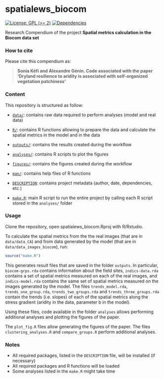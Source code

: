 
<!-- README.md is generated from README.Rmd. Please edit that file -->

# spatialews_biocom

<!-- badges: start -->

[![License: GPL (\>=
2)](https://img.shields.io/badge/License-GPL%20%28%3E%3D%202%29-blue.svg)](https://choosealicense.com/licenses/gpl-2.0/)
[![Dependencies](https://img.shields.io/badge/dependencies-2/94-green?style=flat)](#)
<!-- badges: end -->

Research Compendium of the project **Spatial metrics calculation in the
Biocom data set**

### How to cite

Please cite this compendium as:

> **Sonia Kéfi and Alexandre Génin. Code associated with the paper
> ‘Dryland resilience to aridity is associated with self-organized
> vegetation patchiness’**

### Content

This repository is structured as follow:

- [`data/`](https://github.com/skefi/spatialews_biocom/tree/master/raw-data):
  contains raw data required to perform analyses (model and real data)

- [`R/`](https://github.com/skefi/spatialews_biocom/tree/master/R):
  contains R functions allowing to prepare the data and calculate the
  spatial metrics in the model and in the data

- [`outputs/`](https://github.com/skefi/spatialews_biocom/tree/master/outputs):
  contains the results created during the workflow

- [`analyses/`](https://github.com/skefi/spatialews_biocom/tree/master/analyses/):
  contains R scripts to plot the figures

- [`figures/`](https://github.com/skefi/spatialews_biocom/tree/master/figures):
  contains the figures created during the workflow

- [`man/`](https://github.com/skefi/spatialews_biocom/tree/master/man):
  contains help files of R functions

- [`DESCRIPTION`](https://github.com/skefi/spatialews_biocom/tree/master/DESCRIPTION):
  contains project metadata (author, date, dependencies, etc.)

- [`make.R`](https://github.com/skefi/spatialews_biocom/tree/master/make.R):
  main R script to run the entire project by calling each R script
  stored in the `analyses/` folder

### Usage

Clone the repository, open spatialews_biocom.Rproj with R/Rstudio.

To calculate the spatial metrics from the the real images (that are in
`data/data_CA`) and from data generated by the model (that are in
`data/data_images_biocom`), run:

``` r
source("make.R")
```

This generates result files that are saved in the folder `outputs`. In
particular, `biocom-grps.rda` contains information about the field
sites, `indics-data.rda` contains a set of spatial metrics measured on
each of the real images, and `indics-model.rda` contains the same set of
spatial metrics measured on the images generated by the model. The files
`trends_model.rda`, `trends_one_group.rda`, `trends_two_groups.rda` and
`trends_three_groups.rda` contain the trends (i.e. slopes) of each of
the spatial metrics along the stress gradient (aridity in the data,
parameter b in the model).

Using these files, code available in the folder `analyses` allows
performing additional analyses and plotting the figures of the paper.

The `plot_fig.R` files allow generating the figures of the paper. The
files `clustering_analyses.R` and `compare_groups.R` perform additional
analyses.

### Notes

- All required packages, listed in the `DESCRIPTION` file, will be
  installed (if necessary)
- All required packages and R functions will be loaded
- Some analyses listed in the `make.R` might take time
